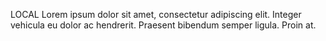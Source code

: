 LOCAL
Lorem ipsum dolor sit amet, consectetur adipiscing elit. Integer vehicula eu dolor ac hendrerit. Praesent bibendum semper ligula. Proin at.

